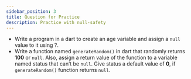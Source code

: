 ```yaml
---
sidebar_position: 3
title: Question for Practice
description: Practice with null-safety
---
```


- Write a program in a dart to create an age variable and assign a `null` value to it using ?.
- Write a function named `generateRandom()` in dart that randomly returns **100** or `null`. Also, assign a return value of the
  function to a variable named status that can’t be `null`. Give status a default value of **0**, if `generateRandom()` function
  returns `null`.

